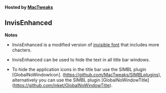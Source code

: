 **Hosted by [MacTweaks](http://www.mactweaks.net)**

## InvisEnhanced

**Notes**

* InvisEnhanced is a modified version of [invisible font](http://www.angelfire.com/pr/pgpf/if.html) that includes more chacters.

* InvisEnhanced can be used to hide the text in all title bar windows.
 
* To hide the application icons in the title bar use the SIMBL plugin [GlobalNoWindowIcon]. (https://github.com/MacTweaks/SIMBLplugins), alternatively you can use the SIMBL plugin [GlobalNoWindowTitle] (https://github.com/inket/GlobalNoWindowTitle).
